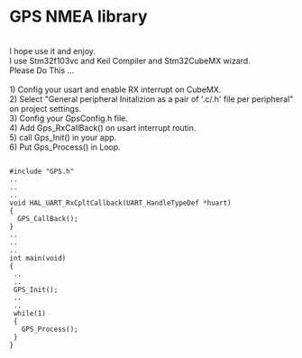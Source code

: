 # GPS NMEA library
<br />
I hope use it and enjoy.
<br />
I use Stm32f103vc and Keil Compiler and Stm32CubeMX wizard.
 <br />
Please Do This ...
<br />
<br />
1) Config your usart and enable RX interrupt on CubeMX.
<br />
2) Select "General peripheral Initalizion as a pair of '.c/.h' file per peripheral" on project settings.
<br />
3) Config your GpsConfig.h file.
<br />
4) Add Gps_RxCallBack() on usart interrupt routin. 
<br />
5) call  Gps_Init() in your app.
<br />
6) Put Gps_Process() in Loop.

```

#include "GPS.h"
..
..
..
void HAL_UART_RxCpltCallback(UART_HandleTypeDef *huart)
{
  GPS_CallBack();
}
..
..
..
int main(void)
{
 .. 
 ..
 GPS_Init();
 ..
 ..
 while(1)
 {
   GPS_Process();
 }
}



```

